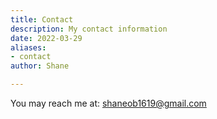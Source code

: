 ```yaml
---
title: Contact
description: My contact information
date: 2022-03-29
aliases:
- contact
author: Shane

---
```

You may reach me at: shaneob1619@gmail.com